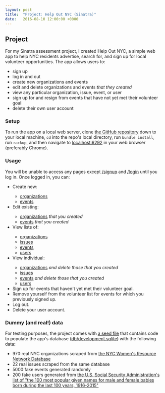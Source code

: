```yaml
---
layout: post
title:  "Project: Help Out NYC (Sinatra)"
date:   2016-08-10 12:00:00 +0000
---
```


<h2>Project</h2>
<p>For my Sinatra assessment project, I created Help Out NYC, a simple web app to help NYC residents advertise, search for, and sign up for local volunteer opportunities. The app allows users to:
<ul><li>sign up</li>
<li>log in and out</li>
<li>create new organizations and events</li>
<li>edit and delete organizations and events <em>that they created</em></li>
<li>view any particular organization, issue, event, or user</li>
<li>sign up for and resign from events that have not yet met their volunteer goal</li>
<li>delete their own user account</li></ul></p>

<h3>Setup</h3>
<p>To run the app on a local web server, clone <a href="https://github.com/gj/help-out-sinatra" target="_blank">the GitHub repository</a> down to your local machine, <code>cd</code> into the repo's local directory, run <code>bundle install</code>, run <code>rackup</code>, and then navigate to <a href="http://localhost:9292/" target="_blank">localhost:9292</a> in your web browser (preferably Chrome).</p>

<h3>Usage</h3>
<p>You will be unable to access any pages except <a href="http://localhost:9292/signup" target="_blank">/signup</a> and <a href="http://localhost:9292/login" target="_blank">/login</a> until you log in. Once logged in, you can:
<ul>
  <li>Create new:</li>
  <ul>
    <li><a href="http://localhost:9292/organizations/new" target="_blank">organizations</a></li>
    <li><a href="http://localhost:9292/events/new" target="_blank">events</a></li>
  </ul>
  <li>Edit existing:</li>
  <ul>
    <li><a href="http://localhost:9292/organizations/1/edit" target="_blank">organizations</a> <em>that you created</em></li>
    <li><a href="http://localhost:9292/events/1/edit" target="_blank">events</a> <em>that you created</em></li>
  </ul>
  <li>View lists of:</li>
  <ul>
    <li><a href="http://localhost:9292/organizations" target="_blank">organizations</a></li>
    <li><a href="http://localhost:9292/issues" target="_blank">issues</a></li>
    <li><a href="http://localhost:9292/events" target="_blank">events</a></li>
    <li><a href="http://localhost:9292/users" target="_blank">users</a></li>
  </ul>
  <li>View individual:</li>
  <ul>
    <li><a href="http://localhost:9292/organizations/1" target="_blank">organizations</a> <em>and delete those that you created</em></li>
    <li><a href="http://localhost:9292/issues/1" target="_blank">issues</a></li>
    <li><a href="http://localhost:9292/events/1" target="_blank">events</a> <em>and delete those that you created</em></li>
    <li><a href="http://localhost:9292/users/1" target="_blank">users</a></li>
  </ul>
  <li>Sign up for events that haven't yet met their volunteer goal.</li>
  <li>Remove yourself from the volunteer list for events for which you previously signed up.</li>
  <li>Log out.</li>
  <li>Delete your user account.</li>
</ul></p>

<h3>Dummy (and real!) data</h3>
<p>For testing purposes, the project comes with <a href="https://github.com/gj/help-out-sinatra/blob/master/db/seeds.rb" target="_blank">a seed file</a> that contains code to populate the app's database (<a href="https://github.com/gj/help-out-sinatra/blob/master/db/development.sqlite" target="_blank">db/development.sqlite</a>) with the following data:
<ul><li>970 real NYC organizations scraped from <a href="https://data.cityofnewyork.us/Social-Services/NYC-Women-s-Resource-Network-Database/pqg4-dm6b" target="_blank">the NYC Women's Resource Network Database</a></li>
<li>22 real issues scraped from the same database</li>
<li>5000 fake events generated randomly</li>
<li>200 fake users generated from <a href="https://www.ssa.gov/OACT/babynames/decades/century.html" target="_blank">the U.S. Social Security Administration's list of "the 100 most popular given names for male and female babies born during the last 100 years, 1916-2015"</a></li></ul></p>
